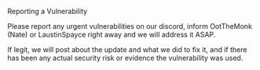 Reporting a Vulnerability

Please report any urgent vulnerabilities on our discord, inform OotTheMonk (Nate) or LaustinSpayce right away and we will address it ASAP.

If legit, we will post about the update and what we did to fix it, and if there has been any actual security risk or evidence the vulnerability was used.
